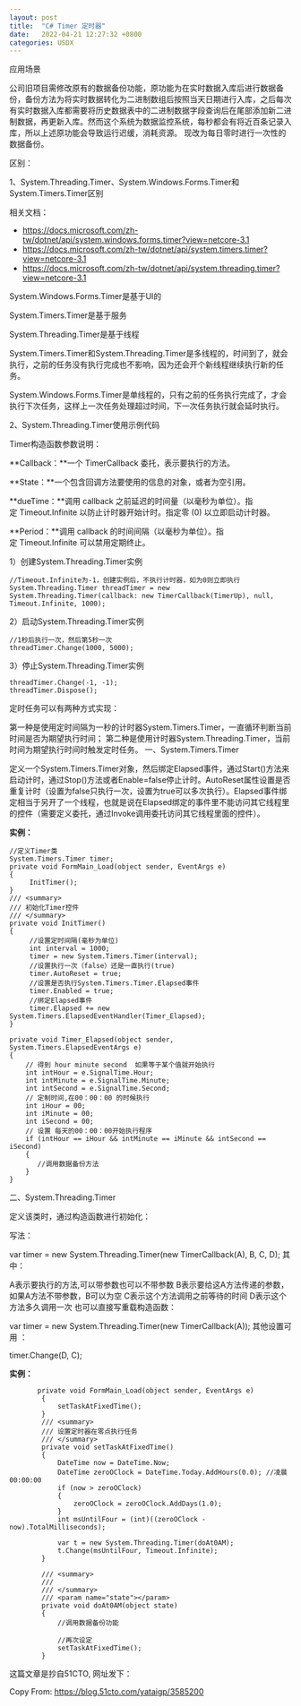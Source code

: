 ```yaml
---
layout: post
title:  "C# Timer 定时器"
date:   2022-04-21 12:27:32 +0800
categories: USDX
---
```


应用场景


公司旧项目需修改原有的数据备份功能，原功能为在实时数据入库后进行数据备份，备份方法为将实时数据转化为二进制数组后按照当天日期进行入库，之后每次有实时数据入库都需要将历史数据表中的二进制数据字段查询后在尾部添加新二进制数据，再更新入库。然而这个系统为数据监控系统，每秒都会有将近百条记录入库，所以上述原功能会导致运行迟缓，消耗资源。
现改为每日零时进行一次性的数据备份。


区别：

1、System.Threading.Timer、System.Windows.Forms.Timer和System.Timers.Timer区别

相关文档：

* <https://docs.microsoft.com/zh-tw/dotnet/api/system.windows.forms.timer?view=netcore-3.1>
* <https://docs.microsoft.com/zh-tw/dotnet/api/system.timers.timer?view=netcore-3.1>
* <https://docs.microsoft.com/zh-tw/dotnet/api/system.threading.timer?view=netcore-3.1>

System.Windows.Forms.Timer是基于UI的

System.Timers.Timer是基于服务

System.Threading.Timer是基于线程

System.Timers.Timer和System.Threading.Timer是多线程的，时间到了，就会执行，之前的任务没有执行完成也不影响，因为还会开个新线程继续执行新的任务。

System.Windows.Forms.Timer是单线程的，只有之前的任务执行完成了，才会执行下次任务，这样上一次任务处理超过时间，下一次任务执行就会延时执行。

2、System.Threading.Timer使用示例代码

Timer构造函数参数说明：

**Callback：**一个 TimerCallback 委托，表示要执行的方法。

**State：**一个包含回调方法要使用的信息的对象，或者为空引用。

**dueTime：**调用 callback 之前延迟的时间量（以毫秒为单位）。指定 Timeout.Infinite 以防止计时器开始计时。指定零 (0) 以立即启动计时器。

**Period：**调用 callback 的时间间隔（以毫秒为单位）。指定 Timeout.Infinite 可以禁用定期终止。

1）创建System.Threading.Timer实例

```
//Timeout.Infinite为-1，创建实例后，不执行计时器，如为0则立即执行
System.Threading.Timer threadTimer = new System.Threading.Timer(callback: new TimerCallback(TimerUp), null, Timeout.Infinite, 1000);
```

2）启动System.Threading.Timer实例

```
//1秒后执行一次，然后第5秒一次
threadTimer.Change(1000, 5000);
```

3）停止System.Threading.Timer实例

```
threadTimer.Change(-1, -1);
threadTimer.Dispose();
```

定时任务可以有两种方式实现：

第一种是使用定时间隔为一秒的计时器System.Timers.Timer，一直循环判断当前时间是否为期望执行时间；
第二种是使用计时器System.Threading.Timer，当前时间为期望执行时间时触发定时任务。
一、System.Timers.Timer

定义一个System.Timers.Timer对象，然后绑定Elapsed事件，通过Start()方法来启动计时，通过Stop()方法或者Enable=false停止计时。AutoReset属性设置是否重复计时（设置为false只执行一次，设置为true可以多次执行）。Elapsed事件绑定相当于另开了一个线程，也就是说在Elapsed绑定的事件里不能访问其它线程里的控件（需要定义委托，通过Invoke调用委托访问其它线程里面的控件）。

**实例：**

```
//定义Timer类
System.Timers.Timer timer;
private void FormMain_Load(object sender, EventArgs e)
{
     InitTimer();
}
/// <summary>
/// 初始化Timer控件
/// </summary>
private void InitTimer()
{
     //设置定时间隔(毫秒为单位)
     int interval = 1000;
     timer = new System.Timers.Timer(interval);
     //设置执行一次（false）还是一直执行(true)
     timer.AutoReset = true;
     //设置是否执行System.Timers.Timer.Elapsed事件
     timer.Enabled = true;
     //绑定Elapsed事件
     timer.Elapsed += new System.Timers.ElapsedEventHandler(Timer_Elapsed);
}

private void Timer_Elapsed(object sender, System.Timers.ElapsedEventArgs e)
{
    // 得到 hour minute second  如果等于某个值就开始执行
    int intHour = e.SignalTime.Hour;
    int intMinute = e.SignalTime.Minute;
    int intSecond = e.SignalTime.Second;
    // 定制时间,在00：00：00 的时候执行
    int iHour = 00;
    int iMinute = 00;
    int iSecond = 00;
    // 设置 每天的00：00：00开始执行程序
    if (intHour == iHour && intMinute == iMinute && intSecond == iSecond)
    {
       //调用数据备份方法
    }
}
```

二、System.Threading.Timer

定义该类时，通过构造函数进行初始化：

写法：

var timer = new System.Threading.Timer(new TimerCallback(A), B, C, D);
其中：

A表示要执行的方法,可以带参数也可以不带参数
B表示要给这A方法传递的参数，如果A方法不带参数，B可以为空
C表示这个方法调用之前等待的时间
D表示这个方法多久调用一次
也可以直接写重载构造函数：

var timer = new System.Threading.Timer(new TimerCallback(A));
其他设置可用 ：

timer.Change(D, C);

**实例：**

```
       private void FormMain_Load(object sender, EventArgs e)
        {
            setTaskAtFixedTime();
        }
        /// <summary>
        /// 设置定时器在零点执行任务
        /// </summary>
        private void setTaskAtFixedTime()
        {
            DateTime now = DateTime.Now;
            DateTime zeroOClock = DateTime.Today.AddHours(0.0); //凌晨00:00:00
            if (now > zeroOClock)
            {
                zeroOClock = zeroOClock.AddDays(1.0);
            }
            int msUntilFour = (int)((zeroOClock - now).TotalMilliseconds);

            var t = new System.Threading.Timer(doAt0AM);
            t.Change(msUntilFour, Timeout.Infinite);
        }

        /// <summary>
        /// 
        /// </summary>
        /// <param name="state"></param>
        private void doAt0AM(object state)
        {
            //调用数据备份功能
            
            //再次设定
            setTaskAtFixedTime();
        }
```


 这篇文章是抄自51CTO, 网址发下：


Copy From: <https://blog.51cto.com/yataigp/3585200>
